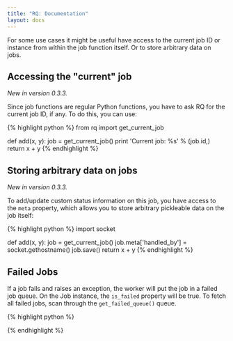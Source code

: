 ```yaml
---
title: "RQ: Documentation"
layout: docs
---
```


For some use cases it might be useful have access to the current job ID or
instance from within the job function itself.  Or to store arbitrary data on
jobs.


## Accessing the "current" job

_New in version 0.3.3._

Since job functions are regular Python functions, you have to ask RQ for the
current job ID, if any.  To do this, you can use:

{% highlight python %}
from rq import get_current_job

def add(x, y):
    job = get_current_job()
    print 'Current job: %s' % (job.id,)
    return x + y
{% endhighlight %}


## Storing arbitrary data on jobs

_New in version 0.3.3._

To add/update custom status information on this job, you have access to the
`meta` property, which allows you to store arbitrary pickleable data on the job
itself:

{% highlight python %}
import socket

def add(x, y):
    job = get_current_job()
    job.meta['handled_by'] = socket.gethostname()
    job.save()
    return x + y
{% endhighlight %}


## Failed Jobs

If a job fails and raises an exception, the worker will put the job in a failed job queue. 
On the Job instance, the `is_failed` property will be true. To fetch all failed jobs, scan 
through the `get_failed_queue()` queue.

{% highlight python %}

{% endhighlight %}